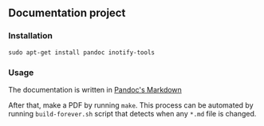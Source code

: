 ## Documentation project

### Installation

	sudo apt-get install pandoc inotify-tools

### Usage

The documentation is written in [Pandoc's
Markdown](http://johnmacfarlane.net/pandoc/README.html#pandocs-markdown)

After that, make a PDF by running `make`. This process can be automated by
running `build-forever.sh` script that detects when any `*.md` file is
changed.
